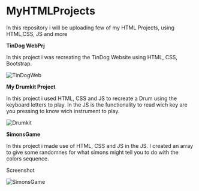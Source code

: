 # MyHTMLProjects
In this repository i will be uploading few of my HTML Projects, using HTML,CSS, JS and more


**TinDog WebPrj**


In this project i was recreating the TinDog Website using HTML, CSS, Bootstrap.

![TinDogWeb](https://github.com/Elswee13/MyHTMLProjects/assets/77897104/099d169d-2b65-405b-9726-ef07de9b9efa)


**My Drumkit Project**


In this project i used HTML, CSS and JS to recreate a Drum using the keyboard letters to play.
In the JS is the functionality to read wich key are you pressing to know wich instrument to play.

![Drumkit](https://github.com/Elswee13/MyHTMLProjects/assets/77897104/262cc56e-5106-48e0-ae51-532dc668934b)


**SimonsGame**


In this project i made use of HTML, CSS and JS in the JS. 
I created an array to give some randomnes for what simons might tell you to do with the colors sequence.

Screenshot

![SimonsGame](https://github.com/Elswee13/MyHTMLProjects/assets/77897104/f0c8e165-c4de-4c52-9fb7-31448d1f7211)

